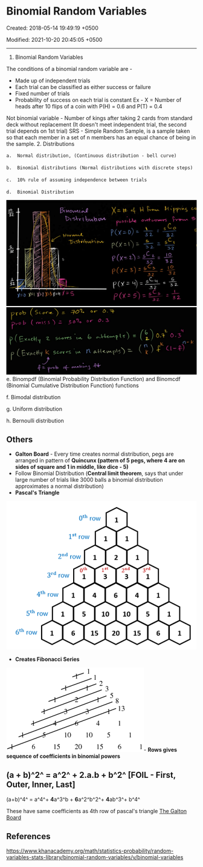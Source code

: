 # Binomial Random Variables

Created: 2018-05-14 19:49:19 +0500

Modified: 2021-10-20 20:45:05 +0500

---

1. Binomial Random Variables

The conditions of a binomial random variable are -

- Made up of independent trials
- Each trial can be classified as either success or failure
- Fixed number of trials
- Probability of success on each trial is constant
Ex - X = Number of heads after 10 flips of a coin with P(H) = 0.6 and P(T) = 0.4

Not binomial variable - Number of kings after taking 2 cards from standard deck without replacement (It doesn't meet independent trial, the second trial depends on 1st trial)
SRS - Simple Random Sample, is a sample taken so that each member in a set of n members has an equal chance of being in the sample.
2.  Distributions

    a.  Normal distribution, (Continuous distribution - bell curve)

    b.  Binomial distributions (Normal distributions with discrete steps)

    c.  10% rule of assuming independence between trials

    d.  Binomial Distribution

![10 1--1 01 FI ](media/Binomial-Random-Variables-image1.png)
![image](media/Binomial-Random-Variables-image2.png)
e.  Binompdf (Binomial Probability Distribution Function) and Binomcdf (Binomial Cumulative Distribution Function) functions

f.  Bimodal distribution

g.  Uniform distribution

h.  Bernoulli distribution

## Others

- **Galton Board** - Every time creates normal distribution, pegs are arranged in pattern of **Quincunx (pattern of 5 pegs, where 4 are on sides of square and 1 in middle, like dice - 5)**
- Follow Binomial Distribution (**Central limit theorem**, says that under large number of trials like 3000 balls a binomial distribution approximates a normal distribution)
- **Pascal's Triangle**

![image](media/Binomial-Random-Variables-image3.png)

- **Creates Fibonacci Series**

![image](media/Binomial-Random-Variables-image4.gif)-   **Rows gives sequence of coefficients in binomial powers**

## (a + b)^2^ = a^2^ + 2.a.b + b^2^ [FOIL - First, Outer, Inner, Last]

(a+b)^4^ = a^4^+ **4**a^3^b + **6**a^2^b^2^+ **4**ab^3^+ b^4^

These have same coefficients as 4th row of pascal's triangle
[The Galton Board](https://www.youtube.com/watch?v=UCmPmkHqHXk)

## References

<https://www.khanacademy.org/math/statistics-probability/random-variables-stats-library/binomial-random-variables/v/binomial-variables>
